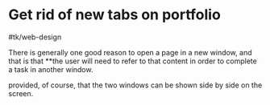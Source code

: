 # Get rid of new tabs on portfolio
#tk/web-design

There is generally one good reason to open a page in a new window, and that is that **the user will need to refer to that content in order to complete a task in another window.

provided, of course, that the two windows can be shown side by side on the screen.



